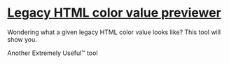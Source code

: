 # [Legacy HTML color value previewer](https://mothereff.in/bgcolor)

Wondering what a given legacy HTML color value looks like? This tool will show you.

Another Extremely Useful&trade; tool 
